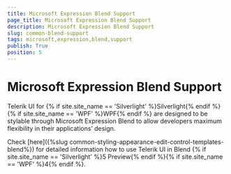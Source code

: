 ```yaml
---
title: Microsoft Expression Blend Support
page_title: Microsoft Expression Blend Support
description: Microsoft Expression Blend Support
slug: common-blend-support
tags: microsoft,expression,blend,support
publish: True
position: 5
---
```


# Microsoft Expression Blend Support



Telerik UI for {% if site.site_name == 'Silverlight' %}Silverlight{% endif %}{% if site.site_name == 'WPF' %}WPF{% endif %} are designed to be stylable through Microsoft Expression Blend to allow developers maximum flexibility in their applications’ design.

Check [here]({%slug common-styling-appearance-edit-control-templates-blend%}) for detailed information how to use Telerik UI in Blend {% if site.site_name == 'Silverlight' %}5 Preview{% endif %}{% if site.site_name == 'WPF' %}4{% endif %}.
